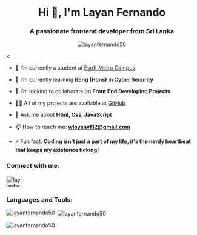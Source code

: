 

<h1 align="center">Hi 👋, I'm Layan Fernando</h1>
<h3 align="center">A passionate frontend developer from Sri Lanka</h3>
<p align="center"> <img src="https://komarev.com/ghpvc/?username=layanfernando50&label=Profile%20views&color=0e75b6&style=flat" alt="layanfernando50" /> </p>
<

- 🔭 I’m currently a student at [Esoft Metro Campus](https://esoft.lk/)

- 🌱 I’m currently learning **BEng (Hons) in Cyber Security**

- 👯 I’m looking to collaborate on **Front End Developing Projects**

- 👨‍💻 All of my projects are available at [GitHub](https://github.com/LayanFernando50)

- 💬 Ask me about **Html, Css, JavaScript**

- 📫 How to reach me: **wlayanvf12@gmail.com**

- ⚡ Fun fact: **Coding isn't just a part of my life, it's the nerdy heartbeat that keeps my existence ticking!**

<h3 align="left">Connect with me:</h3>
<p align="left">
<a href="https://linkedin.com/in/layanfernando50" target="blank"><img align="center" src="https://raw.githubusercontent.com/rahuldkjain/github-profile-readme-generator/master/src/images/icons/Social/linked-in-alt.svg" alt="layanfernando50" height="30" width="40" /></a>
</p>

<h3 align="left">Languages and Tools:</h3>
<p align="left"> 
<!-- Add your icons and links here -->
</p>

<p><img align="left" src="https://github-readme-stats.vercel.app/api/top-langs?username=layanfernando50&show_icons=true&locale=en&layout=compact" alt="layanfernando50" /></p>

<p>&nbsp;<img align="center" src="https://github-readme-stats.vercel.app/api?username=layanfernando50&show_icons=true&locale=en" alt="layanfernando50" /></p>

<p><img align="center" src="https://github-readme-streak-stats.herokuapp.com/?user=layanfernando50&" alt="layanfernando50" /></p>
